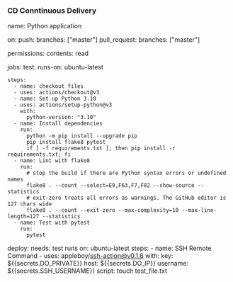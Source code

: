 ### CD Conntinuous Delivery

name: Python application

on:
push:
branches: ["master"]
pull_request:
branches: ["master"]

permissions:
contents: read

jobs:
test:
runs-on: ubuntu-latest

    steps:
      - name: checkout files
      - uses: actions/checkout@v3
      - name: Set up Python 3.10
      - uses: actions/setup-python@v3
        with:
          python-version: "3.10"
      - name: Install dependencies
        run:
          python -m pip install --upgrade pip
          pip install flake8 pytest
          if [ -f requirements.txt ]; then pip install -r requirements.txt; fi
      - name: Lint with flake8
        run:
          # stop the build if there are Python syntax errors or undefined names
          flake8 . --count --select=E9,F63,F7,F82 --show-source --statistics
          # exit-zero treats all errors as warnings. The GitHub editor is 127 chars wide
          flake8 . --count --exit-zero --max-complexity=10 --max-line-length=127 --statistics
      - name: Test with pytest
        run:
          pytest

deploy:
needs: test
runs on: ubuntu-latest
steps: - name: SSH Remote Command - uses: appleboy/ssh-action@v0.1.6
with:
key: ${{secrets.DO_PRIVATE}}
host: ${{secrets.DO_IP}}
username: ${{secrets.SSH_USERNAME}}
script: touch test_file.txt
